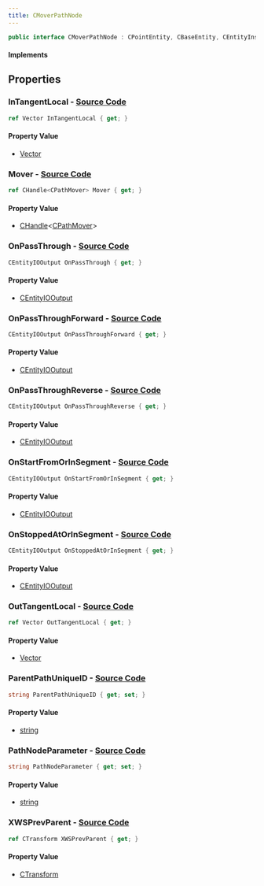 ```yaml
---
title: CMoverPathNode
---
```


```csharp
public interface CMoverPathNode : CPointEntity, CBaseEntity, CEntityInstance, ISchemaClass<CEntityInstance>, ISchemaClass<CBaseEntity>, ISchemaClass<CPointEntity>, ISchemaClass<CMoverPathNode>, ISchemaField, ISchemaClass, INativeHandle
```

#### Implements

## Properties

### **InTangentLocal** - [Source Code](https://github.com/swiftly-solution/swiftlys2/blob/main/managed/src/SwiftlyS2.Generated/Schemas/Interfaces/CMoverPathNode.cs#L16)

```csharp
ref Vector InTangentLocal { get; }
```

#### Property Value

- [Vector](/docs/api/shared/natives/vector)

### **Mover** - [Source Code](https://github.com/swiftly-solution/swiftlys2/blob/main/managed/src/SwiftlyS2.Generated/Schemas/Interfaces/CMoverPathNode.cs#L34)

```csharp
ref CHandle<CPathMover> Mover { get; }
```

#### Property Value

- [CHandle](/docs/api/shared/natives/chandle-1)<[CPathMover](/docs/api/shared/schemadefinitions/cpathmover)>

### **OnPassThrough** - [Source Code](https://github.com/swiftly-solution/swiftlys2/blob/main/managed/src/SwiftlyS2.Generated/Schemas/Interfaces/CMoverPathNode.cs#L28)

```csharp
CEntityIOOutput OnPassThrough { get; }
```

#### Property Value

- [CEntityIOOutput](/docs/api/shared/schemadefinitions/centityiooutput)

### **OnPassThroughForward** - [Source Code](https://github.com/swiftly-solution/swiftlys2/blob/main/managed/src/SwiftlyS2.Generated/Schemas/Interfaces/CMoverPathNode.cs#L30)

```csharp
CEntityIOOutput OnPassThroughForward { get; }
```

#### Property Value

- [CEntityIOOutput](/docs/api/shared/schemadefinitions/centityiooutput)

### **OnPassThroughReverse** - [Source Code](https://github.com/swiftly-solution/swiftlys2/blob/main/managed/src/SwiftlyS2.Generated/Schemas/Interfaces/CMoverPathNode.cs#L32)

```csharp
CEntityIOOutput OnPassThroughReverse { get; }
```

#### Property Value

- [CEntityIOOutput](/docs/api/shared/schemadefinitions/centityiooutput)

### **OnStartFromOrInSegment** - [Source Code](https://github.com/swiftly-solution/swiftlys2/blob/main/managed/src/SwiftlyS2.Generated/Schemas/Interfaces/CMoverPathNode.cs#L24)

```csharp
CEntityIOOutput OnStartFromOrInSegment { get; }
```

#### Property Value

- [CEntityIOOutput](/docs/api/shared/schemadefinitions/centityiooutput)

### **OnStoppedAtOrInSegment** - [Source Code](https://github.com/swiftly-solution/swiftlys2/blob/main/managed/src/SwiftlyS2.Generated/Schemas/Interfaces/CMoverPathNode.cs#L26)

```csharp
CEntityIOOutput OnStoppedAtOrInSegment { get; }
```

#### Property Value

- [CEntityIOOutput](/docs/api/shared/schemadefinitions/centityiooutput)

### **OutTangentLocal** - [Source Code](https://github.com/swiftly-solution/swiftlys2/blob/main/managed/src/SwiftlyS2.Generated/Schemas/Interfaces/CMoverPathNode.cs#L18)

```csharp
ref Vector OutTangentLocal { get; }
```

#### Property Value

- [Vector](/docs/api/shared/natives/vector)

### **ParentPathUniqueID** - [Source Code](https://github.com/swiftly-solution/swiftlys2/blob/main/managed/src/SwiftlyS2.Generated/Schemas/Interfaces/CMoverPathNode.cs#L20)

```csharp
string ParentPathUniqueID { get; set; }
```

#### Property Value

- [string](https://learn.microsoft.com/dotnet/api/system.string)

### **PathNodeParameter** - [Source Code](https://github.com/swiftly-solution/swiftlys2/blob/main/managed/src/SwiftlyS2.Generated/Schemas/Interfaces/CMoverPathNode.cs#L22)

```csharp
string PathNodeParameter { get; set; }
```

#### Property Value

- [string](https://learn.microsoft.com/dotnet/api/system.string)

### **XWSPrevParent** - [Source Code](https://github.com/swiftly-solution/swiftlys2/blob/main/managed/src/SwiftlyS2.Generated/Schemas/Interfaces/CMoverPathNode.cs#L36)

```csharp
ref CTransform XWSPrevParent { get; }
```

#### Property Value

- [CTransform](/docs/api/shared/natives/ctransform)

